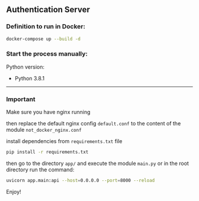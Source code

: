 ## Authentication Server

### Definition to run in Docker:

```bash
docker-compose up --build -d
```

### Start the process manually:

Python version:
  - Python 3.8.1

***
### Important
Make sure you have nginx running

then replace the default nginx config ```default.conf```
to the content of the module ```not_docker_nginx.conf``` 

install dependencies from ```requirements.txt``` file

```bash
pip install -r requirements.txt
```
then go to the directory ```app/``` and execute the module ```main.py```
or in the root directory run the command:

```bash
uvicorn app.main:api --host=0.0.0.0 --port=8000 --reload
```

Enjoy!